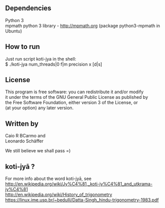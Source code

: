 ## Dependencies
Python 3  
mpmath python 3 library - http://mpmath.org (package python3-mpmath in Ubuntu)


## How to run
Just run script koti-jya in the shell:  
$ ./koti-jya num_threads|0 f|m precision x [d|s]


## License
This program is free software: you can redistribute it and/or modify  
it under the terms of the GNU General Public License as published by  
the Free Software Foundation, either version 3 of the License, or  
(at your option) any later version.


## Written by
Caio R BCarmo and  
Leonardo Schäffer  

We still believe we shall pass =)


## koti-jyā ?
For more info about the word koti-jyā, see  
http://en.wikipedia.org/wiki/Jy%C4%81,_koti-jy%C4%81_and_utkrama-jy%C4%81  
http://en.wikipedia.org/wiki/History_of_trigonometry  
https://linux.ime.usp.br/~bedulli/Datta-Singh_hindu-trigonometry-1983.pdf  
